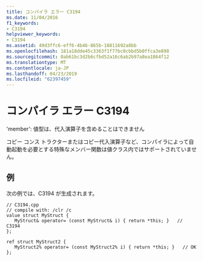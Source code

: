 ```yaml
---
title: コンパイラ エラー C3194
ms.date: 11/04/2016
f1_keywords:
- C3194
helpviewer_keywords:
- C3194
ms.assetid: 49d3ffc6-eff6-4b46-865b-18811692a8bb
ms.openlocfilehash: 181a18dde45c3363f1f77bc0cbbd5b0ffca3e898
ms.sourcegitcommit: 0ab61bc3d2b6cfbd52a16c6ab2b97a8ea1864f12
ms.translationtype: MT
ms.contentlocale: ja-JP
ms.lasthandoff: 04/23/2019
ms.locfileid: "62397459"
---
```

# <a name="compiler-error-c3194"></a>コンパイラ エラー C3194

'member': 値型は、代入演算子を含めることはできません

コピー コンス トラクターまたはコピー代入演算子など、コンパイラによって自動起動を必要とする特殊なメンバー関数は値クラス内ではサポートされていません。

## <a name="example"></a>例

次の例では、C3194 が生成されます。

```
// C3194.cpp
// compile with: /clr /c
value struct MyStruct {
   MyStruct& operator= (const MyStruct& i) { return *this; }   // C3194
};

ref struct MyStruct2 {
   MyStruct2% operator= (const MyStruct2% i) { return *this; }   // OK
};
```